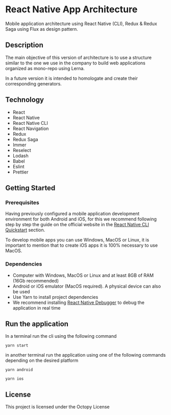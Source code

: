 # React Native App Architecture
Mobile application architecture using React Native (CLI), Redux & Redux Saga using Flux as design pattern.

## Description
The main objective of this version of architecture is to use a structure similar to the one we use in the company to build web applications organized as mono-repo using Lerna.

In a future version it is intended to homologate and create their corresponding generators.

## Technology
* React
* React Native
* React Native CLI
* React Navigation
* Redux
* Redux Saga
* Immer
* Reselect
* Lodash
* Babel
* Eslint
* Prettier

## Getting Started
### Prerequisites
Having previously configured a mobile application development   environment for both Android and iOS, for this we recommend following step by step the guide on the official website in the [React Native CLI Quickstart](https://reactnative.dev/docs/environment-setup) section.

To develop mobile apps you can use Windows, MacOS or Linux, it is important to mention that to create iOS apps it is 100% necessary to use MacOS.

### Dependencies
* Computer with Windows, MacOS or Linux and at least 8GB of RAM (16Gb recommended)
* Android or iOS emulator (MacOS required). A physical device can also be used
* Use Yarn to install project dependencies
* We recommend installing [React Native Debugger](https://github.com/jhen0409/react-native-debugger/releases) to debug the application in real time

## Run the application 
In a terminal run the cli using the following command
```
yarn start
```

in another terminal run the application using one of the following commands depending on the desired platform
```
yarn android
```
```
yarn ios
```

## License
This project is licensed under the Octopy License